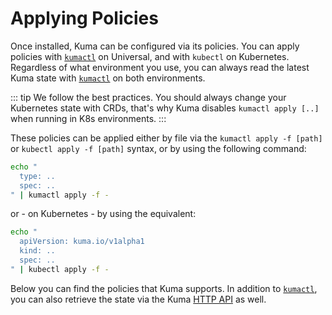 # Applying Policies

Once installed, Kuma can be configured via its policies. You can apply policies with [`kumactl`](../../explore/cli) on Universal, and with `kubectl` on Kubernetes. Regardless of what environment you use, you can always read the latest Kuma state with [`kumactl`](../../explore/cli) on both environments.

::: tip
We follow the best practices. You should always change your Kubernetes state with CRDs, that's why Kuma disables `kumactl apply [..]` when running in K8s environments.
:::

These policies can be applied either by file via the `kumactl apply -f [path]` or `kubectl apply -f [path]` syntax, or by using the following command:

```sh
echo "
  type: ..
  spec: ..
" | kumactl apply -f -
```

or - on Kubernetes - by using the equivalent:

```sh
echo "
  apiVersion: kuma.io/v1alpha1
  kind: ..
  spec: ..
" | kubectl apply -f -
```

Below you can find the policies that Kuma supports. In addition to [`kumactl`](../../explore/cli), you can also retrieve the state via the Kuma [HTTP API](../../reference/http-api) as well.
